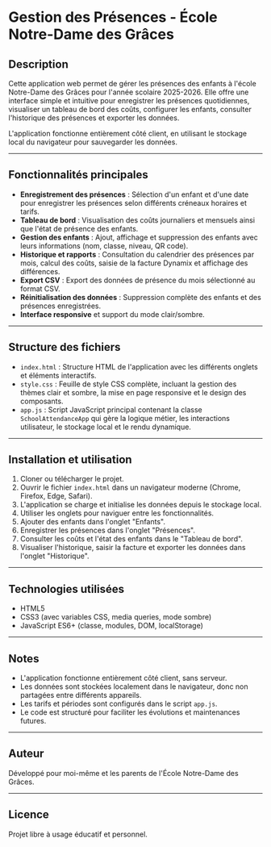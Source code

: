 # Gestion des Présences - École Notre-Dame des Grâces

## Description

Cette application web permet de gérer les présences des enfants à l'école Notre-Dame des Grâces pour l'année scolaire 2025-2026. Elle offre une interface simple et intuitive pour enregistrer les présences quotidiennes, visualiser un tableau de bord des coûts, configurer les enfants, consulter l'historique des présences et exporter les données.

L'application fonctionne entièrement côté client, en utilisant le stockage local du navigateur pour sauvegarder les données.

---

## Fonctionnalités principales

- **Enregistrement des présences** : Sélection d'un enfant et d'une date pour enregistrer les présences selon différents créneaux horaires et tarifs.
- **Tableau de bord** : Visualisation des coûts journaliers et mensuels ainsi que l'état de présence des enfants.
- **Gestion des enfants** : Ajout, affichage et suppression des enfants avec leurs informations (nom, classe, niveau, QR code).
- **Historique et rapports** : Consultation du calendrier des présences par mois, calcul des coûts, saisie de la facture Dynamix et affichage des différences.
- **Export CSV** : Export des données de présence du mois sélectionné au format CSV.
- **Réinitialisation des données** : Suppression complète des enfants et des présences enregistrées.
- **Interface responsive** et support du mode clair/sombre.

---

## Structure des fichiers

- `index.html` : Structure HTML de l'application avec les différents onglets et éléments interactifs.
- `style.css` : Feuille de style CSS complète, incluant la gestion des thèmes clair et sombre, la mise en page responsive et le design des composants.
- `app.js` : Script JavaScript principal contenant la classe `SchoolAttendanceApp` qui gère la logique métier, les interactions utilisateur, le stockage local et le rendu dynamique.

---

## Installation et utilisation

1. Cloner ou télécharger le projet.
2. Ouvrir le fichier `index.html` dans un navigateur moderne (Chrome, Firefox, Edge, Safari).
3. L'application se charge et initialise les données depuis le stockage local.
4. Utiliser les onglets pour naviguer entre les fonctionnalités.
5. Ajouter des enfants dans l'onglet "Enfants".
6. Enregistrer les présences dans l'onglet "Présences".
7. Consulter les coûts et l'état des enfants dans le "Tableau de bord".
8. Visualiser l'historique, saisir la facture et exporter les données dans l'onglet "Historique".

---

## Technologies utilisées

- HTML5
- CSS3 (avec variables CSS, media queries, mode sombre)
- JavaScript ES6+ (classe, modules, DOM, localStorage)

---

## Notes

- L'application fonctionne entièrement côté client, sans serveur.
- Les données sont stockées localement dans le navigateur, donc non partagées entre différents appareils.
- Les tarifs et périodes sont configurés dans le script `app.js`.
- Le code est structuré pour faciliter les évolutions et maintenances futures.

---

## Auteur

Développé pour moi-même et les parents de l'École Notre-Dame des Grâces.

---

## Licence

Projet libre à usage éducatif et personnel.